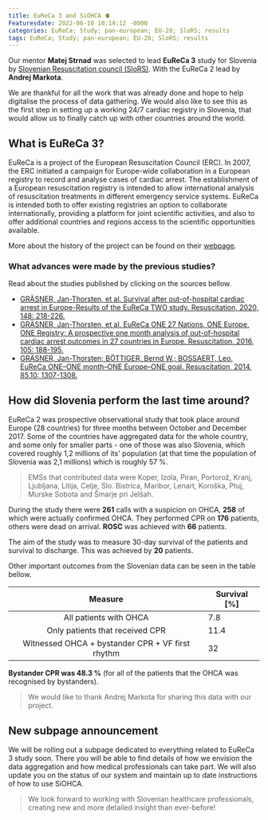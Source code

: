 ```yaml
---
title: EuReCa 3 and SiOHCA 🫀
Featuresdate: 2022-06-10 10:14:12 -0000
categories: EuReCa; Study; pan-european; EU-28; SloRS; results
tags: EuReCa; Study; pan-european; EU-28; SloRS; results
---
```

Our mentor **Matej Strnad** was selected to lead **EuReCa 3** study for Slovenia by [Slovenian Resuscitation council (SloRS)](http://slors.szum.si). With the EuReCa 2 lead by **Andrej Markota**.

We are thankful for all the work that was already done and hope to help digitalise the process of data gathering. We would also like to see this as the first step in setting up a working 24/7 cardiac registry in Slovenia, that would allow us to finally catch up with other countries around the world.

## What is EuReCa 3?
EuReCa is a project of the European Resuscitation Council (ERC). In 2007, the ERC initiated a campaign for Europe-wide collaboration in a European registry to record and analyse cases of cardiac arrest. The establishment of a European resuscitation registry is intended to allow international analysis of resuscitation treatments in different emergency service systems. EuReCa is intended both to offer existing registries an option to collaborate internationally, providing a platform for joint scientific activities, and also to offer additional countries and regions access to the scientific opportunities available.

More about the history of the project can be found on their [webpage](https://www.eureca-two.eu).

### What advances were made by the previous studies?
Read about the studies published by clicking on the sources bellow.

- [GRÄSNER, Jan-Thorsten, et al. Survival after out-of-hospital cardiac arrest in Europe-Results of the EuReCa TWO study. Resuscitation, 2020, 148: 218-226.](https://www.sciencedirect.com/science/article/pii/S0300957220300460)
- [GRÄSNER, Jan-Thorsten, et al. EuReCa ONE 27 Nations, ONE Europe, ONE Registry: A prospective one month analysis of out-of-hospital cardiac arrest outcomes in 27 countries in Europe. Resuscitation, 2016, 105: 188-195.](https://www.sciencedirect.com/science/article/pii/S0300957216300995)
- [GRÄSNER, Jan-Thorsten; BÖTTIGER, Bernd W.; BOSSAERT, Leo. EuReCa ONE–ONE month–ONE Europe–ONE goal. Resuscitation, 2014, 85.10: 1307-1308.](https://www.resuscitationjournal.com/article/S0300-9572(14)00684-4/abstract)

## How did Slovenia perform the last time around?
EuReCa 2 was prospective observational study that took place around Europe (28 countries) for three months between October and December 2017. Some of the countries have aggregated data for the whole country, and some only for smaller parts - one of those was also Slovenia, which covered roughly 1,2 millions of its' population (at that time the population of Slovenia was 2,1 millions) which is roughly 57 %.

> EMSs that contributed data were Koper, Izola, Piran, Portorož, Kranj, Ljubljana, Litija, Celje, Slo. Bistrica, Maribor, Lenart, Koroška, Ptuj, Murske Sobota and Šmarje pri Jelšah.

During the study there were **261** calls with a suspicion on OHCA, **258** of which were actually confirmed OHCA. They performed CPR on **176** patients, others were dead on arrival. **ROSC** was achieved with **66** patients.

The aim of the study was to measure 30-day survival of the patients and survival to discharge. This was achieved by **20** patients.

Other important outcomes from the Slovenian data can be seen in the table bellow.

|                   **Measure**                   | **Survival [%]** |
|:-----------------------------------------------:|------------------|
| All patients with OHCA                          |        7.8       |
| Only patients that received CPR                 |       11.4       |
| Witnessed OHCA + bystander CPR + VF first rhythm |        32        |

**Bystander CPR was 48.3 %** (for all of the patients that the OHCA was recognised by bystanders).

> We would like to thank Andrej Markota for sharing this data with our project.

## New subpage announcement
We will be rolling out a subpage dedicated to everything related to EuReCa 3 study soon. There you will be able to find details of how we envision the data aggregation and how medical professionals can take part. We will also update you on the status of our system and maintain up to date instructions of how to use SiOHCA.

> We look forward to working with Slovenian healthcare professionals, creating new and more detailed insight than ever-before!
